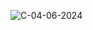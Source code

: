 ![C-04-06-2024](https://github.com/LucasFreitas1307/C-projects/assets/167094976/caed7c19-6110-4225-9631-7a320e63896e)
